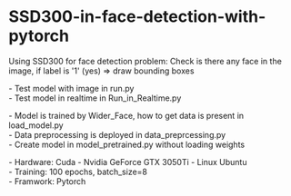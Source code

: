 # SSD300-in-face-detection-with-pytorch
Using SSD300 for face detection problem: Check is there any face in the image, if label is '1' (yes) => draw bounding boxes

<p>- Test model with image in run.py<br>
- Test model in realtime in Run_in_Realtime.py</p>

<p>- Model is trained by Wider_Face, how to get data is present in load_model.py<br>
- Data preprocessing is deployed in data_preprcessing.py<br>
- Create model in model_pretrained.py without loading weights</p>

<p> - Hardware: Cuda - Nvidia GeForce GTX 3050Ti - Linux Ubuntu<br>
- Training: 100 epochs, batch_size=8<br>
- Framwork: Pytorch</p>
